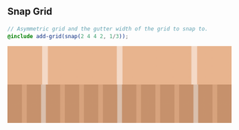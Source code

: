 ## Snap Grid

```scss
// Asymmetric grid and the gutter width of the grid to snap to.
@include add-grid(snap(2 4 4 2, 1/3));
```

<img src="img/snap.png">
